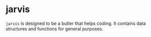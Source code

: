 # jarvis
`jarvis` is designed to be a butler that helps coding. It contains data structures and functions for general purposes.
